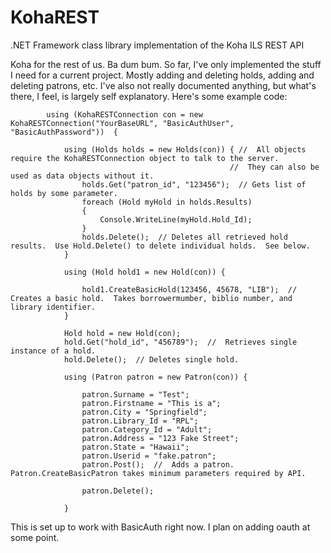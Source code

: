 # KohaREST
.NET Framework class library implementation of the Koha ILS REST API

Koha for the rest of us.  Ba dum bum.  So far, I've only implemented the stuff I need for a current project.  Mostly adding and deleting holds, adding and deleting patrons, etc.  I've also not really documented anything, but what's there, I feel, is largely self explanatory.  Here's some example code:




            using (KohaRESTConnection con = new KohaRESTConnection("YourBaseURL", "BasicAuthUser", "BasicAuthPassword"))  {
            
                using (Holds holds = new Holds(con)) { //  All objects require the KohaRESTConnection object to talk to the server.
                                                     //  They can also be used as data objects without it.
                    holds.Get("patron_id", "123456");  // Gets list of holds by some parameter.   
                    foreach (Hold myHold in holds.Results)
                    {
                        Console.WriteLine(myHold.Hold_Id);
                    }
                    holds.Delete();  // Deletes all retrieved hold results.  Use Hold.Delete() to delete individual holds.  See below.
                }

                using (Hold hold1 = new Hold(con)) {
                
                    hold1.CreateBasicHold(123456, 45678, "LIB");  //  Creates a basic hold.  Takes borrowermumber, biblio number, and library identifier.  
                }

                Hold hold = new Hold(con);
                hold.Get("hold_id", "456789");  //  Retrieves single instance of a hold.    
                hold.Delete();  // Deletes single hold.

                using (Patron patron = new Patron(con)) {
                
                    patron.Surname = "Test";
                    patron.Firstname = "This is a";
                    patron.City = "Springfield";
                    patron.Library_Id = "RPL";
                    patron.Category_Id = "Adult";
                    patron.Address = "123 Fake Street";
                    patron.State = "Hawaii";
                    patron.Userid = "fake.patron";
                    patron.Post();  //  Adds a patron.  Patron.CreateBasicPatron takes minimum parameters required by API.

                    patron.Delete();

                }

This is set up to work with BasicAuth right now.  I plan on adding oauth at some point.  

